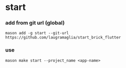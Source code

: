 # start

### add from git url (global)
`mason add -g start --git-url https://github.com/laugramaglia/start_brick_flutter`

### use
`mason make start --project_name <app-name>`